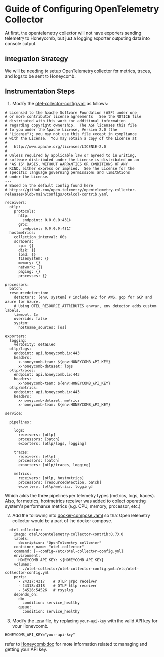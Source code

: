 # Guide of Configuring OpenTelemetry Collector

At first, the opentelemetry collector will not have exporters sending telemetry to Honeycomb, but just a logging exporter outputing data into console output.

## Integration Strategy

We will be needing to setup OpenTelemetry collector for metrics, traces, and logs to be sent to Honeycomb.

## Instrumentation Steps

1. Modify the [otel-collector-config.yml](otel-collector-config.yml) as follows:

```
# Licensed to the Apache Software Foundation (ASF) under one
# or more contributor license agreements.  See the NOTICE file
# distributed with this work for additional information
# regarding copyright ownership.  The ASF licenses this file
# to you under the Apache License, Version 2.0 (the
# "License"); you may not use this file except in compliance
# with the License.  You may obtain a copy of the License at
#
#   http://www.apache.org/licenses/LICENSE-2.0
#
# Unless required by applicable law or agreed to in writing,
# software distributed under the License is distributed on an
# "AS IS" BASIS, WITHOUT WARRANTIES OR CONDITIONS OF ANY
# KIND, either express or implied.  See the License for the
# specific language governing permissions and limitations
# under the License.
---
# Based on the default config found here:
# https://github.com/open-telemetry/opentelemetry-collector-releases/blob/main/configs/otelcol-contrib.yaml

receivers:
  otlp:
    protocols:
      http:
        endpoint: 0.0.0.0:4318
      grpc:
        endpoint: 0.0.0.0:4317
  hostmetrics:
    collection_interval: 60s
    scrapers:
      cpu: {}
      disk: {}
      load: {}
      filesystem: {}
      memory: {}
      network: {}
      paging: {}
      processes: {}

processors:
  batch:
  resourcedetection:
    detectors: [env, system] # include ec2 for AWS, gcp for GCP and azure for Azure.
    # Using OTEL_RESOURCE_ATTRIBUTES envvar, env detector adds custom labels.
    timeout: 2s
    override: false
    system:
      hostname_sources: [os]

exporters:
  logging:
    verbosity: detailed
  otlp/logs:
    endpoint: api.honeycomb.io:443
    headers:
      x-honeycomb-team: ${env:HONEYCOMB_API_KEY}
      x-honeycomb-dataset: logs
  otlp/traces:
    endpoint: api.honeycomb.io:443
    headers:
      x-honeycomb-team: ${env:HONEYCOMB_API_KEY}
  otlp/metrics:
    endpoint: api.honeycomb.io:443
    headers:
      x-honeycomb-dataset: metrics
      x-honeycomb-team: ${env:HONEYCOMB_API_KEY}

service:

  pipelines:

    logs:
      receivers: [otlp]
      processors: [batch]
      exporters: [otlp/logs, logging]

    traces:
      receivers: [otlp]
      processors: [batch]
      exporters: [otlp/traces, logging]

    metrics:
      receivers: [otlp, hostmetrics]
      processors: [resourcedetection, batch]
      exporters: [otlp/metrics, logging]

```

Which adds the three pipelines per telemetry types (metrics, logs, traces). Also, for metrics, hostmetrics receiver was added to collect operating system's performance metrics (e.g. CPU, memory, processor, etc.).

2. Add the following into [docker-compose.yaml](../docker-compose.yaml) so that OpenTelemetry collector would be a part of the docker compose.

```
  otel-collector:
    image: otel/opentelemetry-collector-contrib:0.70.0
    labels:
      description: "OpenTelemetry collector"
    container_name: "otel-collector"
    command: [--config=/etc/otel-collector-config.yml]
    environment:
      HONEYCOMB_API_KEY: ${HONEYCOMB_API_KEY}
    volumes:
      - ./otel-collector/otel-collector-config.yml:/etc/otel-collector-config.yml
    ports:
      - 24317:4317    # OTLP grpc receiver
      - 24318:4318    # OTLP http receiver
      - 54526:54526   # rsyslog
    depends_on:
      db:
        condition: service_healthy
      queue:
        condition: service_healthy
```

3. Modify the [.env](../.env) file, by replacing `your-api-key` with the valid API key for your Honeycomb.

```
HONEYCOMB_API_KEY="your-api-key"
```

refer to [Honeycomb doc](https://docs.honeycomb.io/get-started/configure/environments/manage-api-keys/) for more information related to managing and getting your API key.